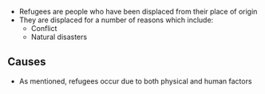 - Refugees are people who have been displaced from their place of origin
- They are displaced for a number of reasons which include:
    - Conflict
    - Natural disasters 

## Causes
- As mentioned, refugees occur due to both physical and human factors